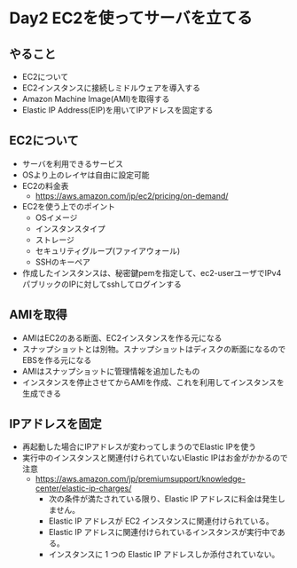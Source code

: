 Day2 EC2を使ってサーバを立てる
==

## やること

* EC2について
* EC2インスタンスに接続しミドルウェアを導入する
* Amazon Machine Image(AMI)を取得する
* Elastic IP Address(EIP)を用いてIPアドレスを固定する

## EC2について

* サーバを利用できるサービス
* OSより上のレイヤは自由に設定可能
* EC2の料金表
    * https://aws.amazon.com/jp/ec2/pricing/on-demand/
* EC2を使う上でのポイント
    * OSイメージ
    * インスタンスタイプ
    * ストレージ
    * セキュリティグループ(ファイアウォール)
    * SSHのキーペア
* 作成したインスタンスは、秘密鍵pemを指定して、ec2-userユーザでIPv4パブリックのIPに対してsshしてログインする

## AMIを取得

* AMIはEC2のある断面、EC2インスタンスを作る元になる
* スナップショットとは別物。スナップショットはディスクの断面になるのでEBSを作る元になる
* AMIはスナップショットに管理情報を追加したもの
* インスタンスを停止させてからAMIを作成、これを利用してインスタンスを生成できる

## IPアドレスを固定

* 再起動した場合にIPアドレスが変わってしまうのでElastic IPを使う
* 実行中のインスタンスと関連付けられていないElastic IPはお金がかかるので注意
    * https://aws.amazon.com/jp/premiumsupport/knowledge-center/elastic-ip-charges/
        * 次の条件が満たされている限り、Elastic IP アドレスに料金は発生しません。
        * Elastic IP アドレスが EC2 インスタンスに関連付けられている。
        * Elastic IP アドレスに関連付けられているインスタンスが実行中である。
        * インスタンスに 1 つの Elastic IP アドレスしか添付されていない。
